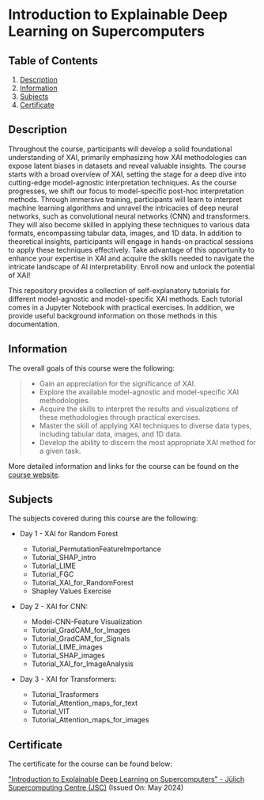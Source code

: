 # Introduction to Explainable Deep Learning on Supercomputers

## Table of Contents
1. [Description](#description)
2. [Information](#information)
3. [Subjects](#subjects)
4. [Certificate](#certificate)

<a name="descripton"></a>
## Description

Throughout the course, participants will develop a solid foundational understanding of XAI, primarily emphasizing how XAI methodologies can expose latent
biases in datasets and reveal valuable insights.
The course starts with a broad overview of XAI, setting the stage for a deep dive into cutting-edge model-agnostic interpretation techniques. As the course progresses, we shift our focus to model-specific post-hoc interpretation methods. Through immersive training, participants will learn to interpret machine learning algorithms and unravel the intricacies of deep neural networks, such as convolutional neural networks (CNN) and transformers. They will also become skilled in applying these techniques to various data formats, encompassing tabular data, images, and 1D data.
In addition to theoretical insights, participants will engage in hands-on practical sessions to apply these techniques effectively.
Take advantage of this opportunity to enhance your expertise in XAI and acquire the skills needed to navigate the intricate landscape of AI interpretability. Enroll now and unlock the potential of XAI!

This repository provides a collection of self-explanatory tutorials for different model-agnostic and model-specific XAI methods. Each tutorial comes in a Jupyter Notebook with practical exercises. In addition, we provide useful background information on those methods in this documentation.

<a name="information"></a>
## Information

The overall goals of this course were the following:
> - Gain an appreciation for the significance of XAI.
> - Explore the available model-agnostic and model-specific XAI methodologies.
> - Acquire the skills to interpret the results and visualizations of these methodologies through practical exercises.
> - Master the skill of applying XAI techniques to diverse data types, including tabular data, images, and 1D data.
> - Develop the ability to discern the most appropriate XAI method for a given task.

More detailed information and links for the course can be found on the [course website](https://xai-tutorials.readthedocs.io/en/latest/).

<a name="subjects"></a>
## Subjects

The subjects covered during this course are the following:

* Day 1 - XAI for Random Forest 
    + Tutorial_PermutationFeatureImportance
    + Tutorial_SHAP_intro
    + Tutorial_LIME
    + Tutorial_FGC
    + Tutorial_XAI_for_RandomForest
    + Shapley Values Exercise
    
* Day 2 - XAI for CNN:
    + Model-CNN-Feature Visualization
    + Tutorial_GradCAM_for_Images
    + Tutorial_GradCAM_for_Signals
    + Tutorial_LIME_images
    + Tutorial_SHAP_images
    + Tutorial_XAI_for_ImageAnalysis

    
* Day 3 - XAI for Transformers:
    + Tutorial_Trasformers
    + Tutorial_Attention_maps_for_text
    + Tutorial_VIT
    + Tutorial_Attention_maps_for_images

<a name="certificate"></a>
## Certificate

The certificate for the course can be found below:

["Introduction to Explainable Deep Learning on Supercomputers" - Jülich Supercomputing Centre (JSC)]() (Issued On: May 2024)
